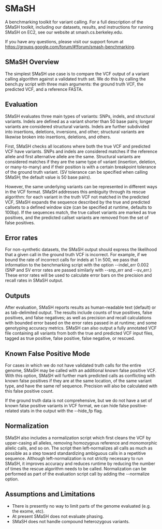 SMaSH
=====

A benchmarking toolkit for variant calling. For a full description of the SMaSH toolkit, including our datasets, results, and instructions for running SMaSH on EC2, see our website at smash.cs.berkeley.edu.

If you have any questions, please visit our support forum at https://groups.google.com/forum/#!forum/smash-benchmarking.

SMaSH Overview
--------------
The simplest SMaSH use case is to compare the VCF output of a variant calling algorithm against a validated truth set.
We do this by calling the bench.py script with three main arguments: the ground truth VCF, the predicted VCF, and a reference FASTA.

## Evaluation

SMaSH evaluates three main types of variants: SNPs, indels, and structural variants. Indels are defined as a variant shorter than 50
base pairs; longer variants are considered structural variants. Indels are further subdivided into insertions, deletions, inversions, and other; structural variants are likewise broken into insertions, deletions, and others.

First, SMaSH checks all locations where both the true VCF and predicted VCF have variants. SNPs and indels are considered matches if the reference allele and first alternative allele are the same. Structural variants are considered matches if they are the same type of variant (insertion, deletion, or many-to-many) and if their position is with a certain breakpoint tolerance of the ground truth variant. (SV tolerance can be specified when calling SMaSH; the default value is 50 base pairs).

However, the same underlying variants can be represented in different ways in the VCF format. SMaSH addresses this ambiguity through its rescue algorithm: for each variant in the truth VCF not matched in the predicted VCF, SMaSH expands the sequence described by the true and predicted callsets to a defined window size (can be specified at runtime, defaults to 100bp). If the sequences match, the true callset variants are marked as true positives, and the predicted callset variants are removed from the set of false positives.

## Error rates
For non-synthetic datasets, the SMaSH output should express the likelihood that a given call in the ground truth VCF is incorrect. For example, if we bound the rate of incorrect calls for indels at 1 in 500, we pass that information to the benchmarking script with the option --indel_err 0.002 (SNP and SV error rates are passed similarly with --snp_err and --sv_err.) These error rates will be used to calculate error bars on the precision and recall rates in SMaSH output.

## Outputs

After evaluation, SMaSH reports results as human-readable text (default) or as tab-delimited output. The results include 
counts of true positives, false positives, and false negatives; as well as precision and recall calculations with bounded error based on the error rates passed in at runtime; and some genotyping accuracy metrics. SMaSH can also output a fully annotated VCF file containing all variants from both the true and predicted VCF input files, tagged as true positive, false positive, false negative, or rescued.

## Known False Positive Mode

For cases in which we do not have validated truth calls for the entire genome, SMaSH may be called with an additional known false positive VCF. With this option, SMaSH will further mark predicted calls as conflicting with known false positives if they are at the same location, of the same variant type, and have the same ref sequence. Precision will also be calculated with this false positive count.

If the ground truth data is not comprehensive, but we do not have a set of known false positive variants in VCF format, we can hide false positive-related stats in the output with the --hide_fp flag.

## Normalization

SMaSH also includes a normalization script which first cleans the VCF by upper-casing all alleles, removing homozygous reference and monomorphic allelic calls, and so on. The script then left-normalizes all calls as much as possible as a step toward standardizing ambiguous calls in a repetitive sequence. Although left-normalization is not strictly necessary to run SMaSH, it improves accuracy and reduces runtime by reducing the number of times the rescue algorithm needs to be called. Normalization can be performed as part of the evaluation script call by adding the --normalize option.

## Assumptions and Limitations

* There is presently no way to limit parts of the genome evaluated (e.g. the exome, etc).
* At present SMaSH does not evaluate phasing.
* SMaSH does not handle compound heterozygous variants.

